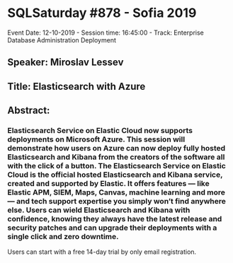 # SQLSaturday #878 - Sofia 2019
Event Date: 12-10-2019 - Session time: 16:45:00 - Track: Enterprise Database Administration  Deployment
## Speaker: Miroslav Lessev
## Title: Elasticsearch with Azure
## Abstract:
### Elasticsearch Service on Elastic Cloud now supports deployments on Microsoft Azure. This session will demonstrate how users on Azure can now deploy fully hosted Elasticsearch and Kibana from the creators of the software all with the click of a button. The Elasticsearch Service on Elastic Cloud is the official hosted Elasticsearch and Kibana service, created and supported by Elastic. It offers features — like Elastic APM, SIEM, Maps, Canvas, machine learning and more — and tech support expertise you simply won’t find anywhere else. Users can wield Elasticsearch and Kibana with confidence, knowing they always have the latest release and security patches and can upgrade their deployments with a single click and zero downtime.
Users can start with a free 14-day trial by only email registration.
